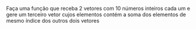 Faça uma função que receba 2 vetores
com 10 números inteiros cada um e gere
um terceiro vetor cujos elementos
contém a soma dos elementos de
mesmo índice dos outros dois vetores